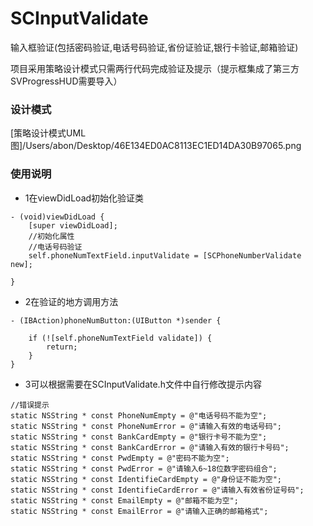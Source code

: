 # SCInputValidate
输入框验证(包括密码验证,电话号码验证,省份证验证,银行卡验证,邮箱验证)

项目采用策略设计模式只需两行代码完成验证及提示（提示框集成了第三方SVProgressHUD需要导入）

### 设计模式
[策略设计模式UML图]/Users/abon/Desktop/46E134ED0AC8113EC1ED14DA30B97065.png

### 使用说明
- 1在viewDidLoad初始化验证类
```
- (void)viewDidLoad {
    [super viewDidLoad];
    //初始化属性
    //电话号码验证
    self.phoneNumTextField.inputValidate = [SCPhoneNumberValidate new];

}
```
- 2在验证的地方调用方法
```
- (IBAction)phoneNumButton:(UIButton *)sender {
    
    if (![self.phoneNumTextField validate]) {
        return;
    }
}
```
- 3可以根据需要在SCInputValidate.h文件中自行修改提示内容
```
//错误提示
static NSString * const PhoneNumEmpty = @"电话号码不能为空";
static NSString * const PhoneNumError = @"请输入有效的电话号码";
static NSString * const BankCardEmpty = @"银行卡号不能为空";
static NSString * const BankCardError = @"请输入有效的银行卡号码";
static NSString * const PwdEmpty = @"密码不能为空";
static NSString * const PwdError = @"请输入6~18位数字密码组合";
static NSString * const IdentifieCardEmpty = @"身份证不能为空";
static NSString * const IdentifieCardError = @"请输入有效省份证号码";
static NSString * const EmailEmpty = @"邮箱不能为空";
static NSString * const EmailError = @"请输入正确的邮箱格式";
```
